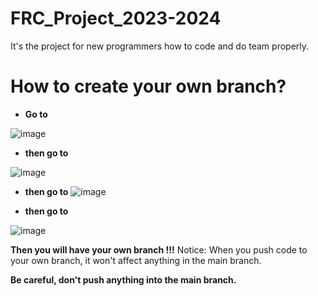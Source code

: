 # FRC_Project_2023-2024
It's the project for new programmers how to code and do team properly.

# How to create your own branch?   
- __Go to__

![image](https://github.com/1138programming/FRC_Project_2023-2024/assets/56778123/a76b649c-a4bd-4d3f-b355-6156577ea0ce)

- __then go to__ 

![image](https://github.com/1138programming/FRC_Project_2023-2024/assets/56778123/2d83a7aa-5588-40e2-a3b7-4b44c6ca2ba7)

- __then go to__
![image](https://github.com/1138programming/FRC_Project_2023-2024/assets/56778123/48935396-89c0-4e50-bde9-7ad9ec8b9b58)


- __then go to__ 

![image](https://github.com/1138programming/FRC_Project_2023-2024/assets/56778123/c8b1f1ea-e3d4-4c75-a15e-c2eec23aa2f9)

__Then you will have your own branch !!!__
Notice: When you push code to your own branch, it won't affect anything in the main branch. 

**Be careful, don't push anything into the main branch.**

